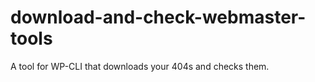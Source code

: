 download-and-check-webmaster-tools
==================================

A tool for WP-CLI that downloads your 404s and checks them.

